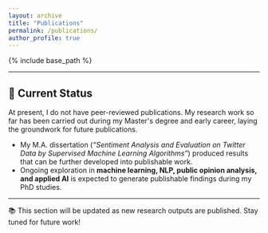 ```yaml
---
layout: archive
title: "Publications"
permalink: /publications/
author_profile: true
---
```


{% include base_path %}

---

## 📝 Current Status  

At present, I do not have peer-reviewed publications. My research work so far has been carried out during my Master's degree and early career, laying the groundwork for future publications.  

- My M.A. dissertation (*“Sentiment Analysis and Evaluation on Twitter Data by Supervised Machine Learning Algorithms”*) produced results that can be further developed into publishable work.  
- Ongoing exploration in **machine learning, NLP, public opinion analysis, and applied AI** is expected to generate publishable findings during my PhD studies. 

---

📚 This section will be updated as new research outputs are published. Stay tuned for future work!  
